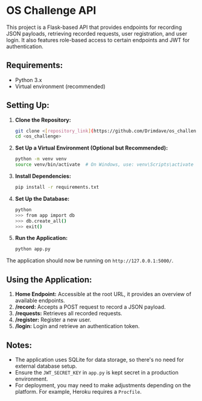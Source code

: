 # OS Challenge API

This project is a Flask-based API that provides endpoints for recording JSON payloads, retrieving recorded requests, user registration, and user login. It also features role-based access to certain endpoints and JWT for authentication.

## Requirements:

- Python 3.x
- Virtual environment (recommended)

## Setting Up:

1. **Clone the Repository:**
    ```bash
    git clone <[repository_link](https://github.com/Drimdave/os_challenge)>
    cd <os_challenge>
    ```

2. **Set Up a Virtual Environment (Optional but Recommended):**
    ```bash
    python -m venv venv
    source venv/bin/activate  # On Windows, use: venv\Scripts\activate
    ```

3. **Install Dependencies:**
    ```bash
    pip install -r requirements.txt
    ```

4. **Set Up the Database:**
    ```bash
    python
    >>> from app import db
    >>> db.create_all()
    >>> exit()
    ```

5. **Run the Application:**
    ```bash
    python app.py
    ```

The application should now be running on `http://127.0.0.1:5000/`.

## Using the Application:

1. **Home Endpoint:** Accessible at the root URL, it provides an overview of available endpoints.
2. **/record:** Accepts a POST request to record a JSON payload.
3. **/requests:** Retrieves all recorded requests.
4. **/register:** Register a new user.
5. **/login:** Login and retrieve an authentication token.

## Notes:

- The application uses SQLite for data storage, so there's no need for external database setup.
- Ensure the `JWT_SECRET_KEY` in `app.py` is kept secret in a production environment.
- For deployment, you may need to make adjustments depending on the platform. For example, Heroku requires a `Procfile`.
